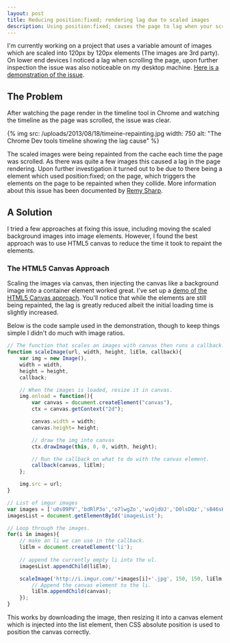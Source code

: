 ```yaml
---
layout: post
title: Reducing position:fixed; rendering lag due to scaled images
description: Using position:fixed; causes the page to lag when your scrolling, scaled images make this issues worse. Here is a fix to make it less noticeable.
---
```

I'm currently working on a project that uses a variable amount of images which are scaled into 120px by 120px elements (The images are 3rd party). On lower end devices I noticed a lag when scrolling the page, upon further inspection the issue was also noticeable on my desktop machine. [Here is a demonstration of the issue](/2013/08/18/fixed-position-scroll-lag.html).

## The Problem
After watching the page render in the timeline tool in Chrome and watching the timeline as the page was scrolled, the issue was clear. 

{% img src: /uploads/2013/08/18/timeine-repainting.jpg width: 750 alt: "The Chrome Dev tools timeline showing the lag cause" %}

The scaled images were being repainted from the cache each time the page was scrolled. As there was quite a few images this caused a lag in the page rendering. Upon further investigation it turned out to be due to there being a element which used position:fixed; on the page, which triggers the elements on the page to be repainted when they collide. More information about this issue has been documented by <a href="http://remysharp.com/2012/05/24/issues-with-position-fixed-scrolling-on-ios/">Remy Sharp</a>.

## A Solution
I tried a few approaches at fixing this issue, including moving the scaled background images into image elements. However, I found the best approach was to use HTML5 canvas to reduce the time it took to repaint the elements.

### The HTML5 Canvas Approach
Scaling the images via canvas, then injecting the canvas like a background image into a container element worked great. I've set up a [demo of the HTML5 Canvas approach](/2013/08/18/fixed-position-scroll-lag-html5-canvas-solution.html). You'll notice that while the elements are still being repainted, the lag is greatly reduced albeit the initial loading time is slightly increased. 

Below is the code sample used in the demonstration, though to keep things simple I didn't do much with image ratios.

```javascript
// The function that scales an images with canvas then runs a callback.
function scaleImage(url, width, height, liElm, callback){
	var img = new Image(),
	width = width,
	height = height,
	callback;

	// When the images is loaded, resize it in canvas.
	img.onload = function(){
		var canvas = document.createElement("canvas"),
        ctx = canvas.getContext("2d");

        canvas.width = width;
        canvas.height= height;

        // draw the img into canvas
        ctx.drawImage(this, 0, 0, width, height);

        // Run the callback on what to do with the canvas element.
        callback(canvas, liElm);
	};

	img.src = url;
}

// List of imgur images
var images = ['u0s09PV','bdRlP3o','o7lwgZo','wvOjdUJ','D0lsDQz','sB46sHZ','nvRcyJM'],
imagesList = document.getElementById('imagesList');

// Loop through the images.
for(i in images){
	// make an li we can use in the callback.
	liElm = document.createElement('li');
	
	// append the currently empty li into the ul.
	imagesList.appendChild(liElm);

	scaleImage('http://i.imgur.com/'+images[i]+'.jpg', 150, 150, liElm, function(canvas, liElm){
		// Append the canvas element to the li.
		liElm.appendChild(canvas);
	});
}
```

This works by downloading the image, then resizing it into a canvas element which is injected into the list element, then CSS absolute position is used to position the canvas correctly. 
